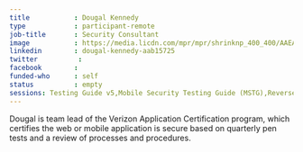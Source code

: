 ```yaml
---
title           : Dougal Kennedy
type            : participant-remote
job-title       : Security Consultant
image           : https://media.licdn.com/mpr/mpr/shrinknp_400_400/AAEAAQAAAAAAAAj9AAAAJDA3OTA5M2Q1LTQzNzUtNGIyMi1iMDcxLTg2YTE0MDYxZGMwNQ.jpg
linkedin        : dougal-kennedy-aab15725
twitter          :
facebook        :
funded-who      : self
status          : empty
sessions: Testing Guide v5,Mobile Security Testing Guide (MSTG),Reverse Engineering APK's with Bytecodeviewer
---
```


Dougal is team lead of the Verizon Application Certification program, which certifies the web or mobile application is secure based on quarterly pen tests and a review of processes and procedures.
